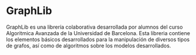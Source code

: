 # GraphLib

GraphLib es una librería colaborativa desarrollada por alumnos del curso Algoritmica Avanzada de la Universidad de Barcelona. Esta libreria contiene los elementos básicos desarrollados para la manipulación de diversos tipos de grafos, así como de algoritmos sobre los modelos desarrollados.

